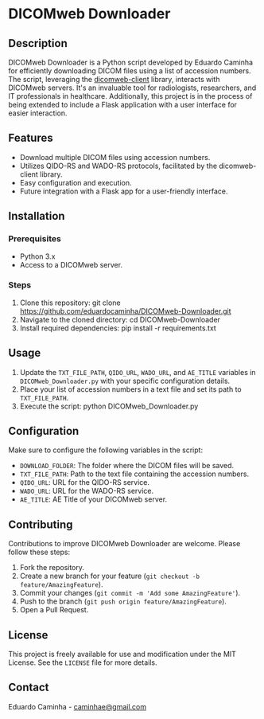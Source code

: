 # DICOMweb Downloader

## Description
DICOMweb Downloader is a Python script developed by Eduardo Caminha for efficiently downloading DICOM files using a list of accession numbers. The script, leveraging the [dicomweb-client](https://github.com/MGHComputationalPathology/dicomweb-client) library, interacts with DICOMweb servers. It's an invaluable tool for radiologists, researchers, and IT professionals in healthcare. Additionally, this project is in the process of being extended to include a Flask application with a user interface for easier interaction.

## Features
- Download multiple DICOM files using accession numbers.
- Utilizes QIDO-RS and WADO-RS protocols, facilitated by the dicomweb-client library.
- Easy configuration and execution.
- Future integration with a Flask app for a user-friendly interface.

## Installation

### Prerequisites
- Python 3.x
- Access to a DICOMweb server.

### Steps
1. Clone this repository:
git clone https://github.com/eduardocaminha/DICOMweb-Downloader.git
2. Navigate to the cloned directory:
cd DICOMweb-Downloader
3. Install required dependencies:
pip install -r requirements.txt

## Usage
1. Update the `TXT_FILE_PATH`, `QIDO_URL`, `WADO_URL`, and `AE_TITLE` variables in `DICOMweb_Downloader.py` with your specific configuration details.
2. Place your list of accession numbers in a text file and set its path to `TXT_FILE_PATH`.
3. Execute the script:
python DICOMweb_Downloader.py

## Configuration
Make sure to configure the following variables in the script:
- `DOWNLOAD_FOLDER`: The folder where the DICOM files will be saved.
- `TXT_FILE_PATH`: Path to the text file containing the accession numbers.
- `QIDO_URL`: URL for the QIDO-RS service.
- `WADO_URL`: URL for the WADO-RS service.
- `AE_TITLE`: AE Title of your DICOMweb server.

## Contributing
Contributions to improve DICOMweb Downloader are welcome. Please follow these steps:
1. Fork the repository.
2. Create a new branch for your feature (`git checkout -b feature/AmazingFeature`).
3. Commit your changes (`git commit -m 'Add some AmazingFeature'`).
4. Push to the branch (`git push origin feature/AmazingFeature`).
5. Open a Pull Request.

## License
This project is freely available for use and modification under the MIT License. See the `LICENSE` file for more details.

## Contact
Eduardo Caminha - caminhae@gmail.com
